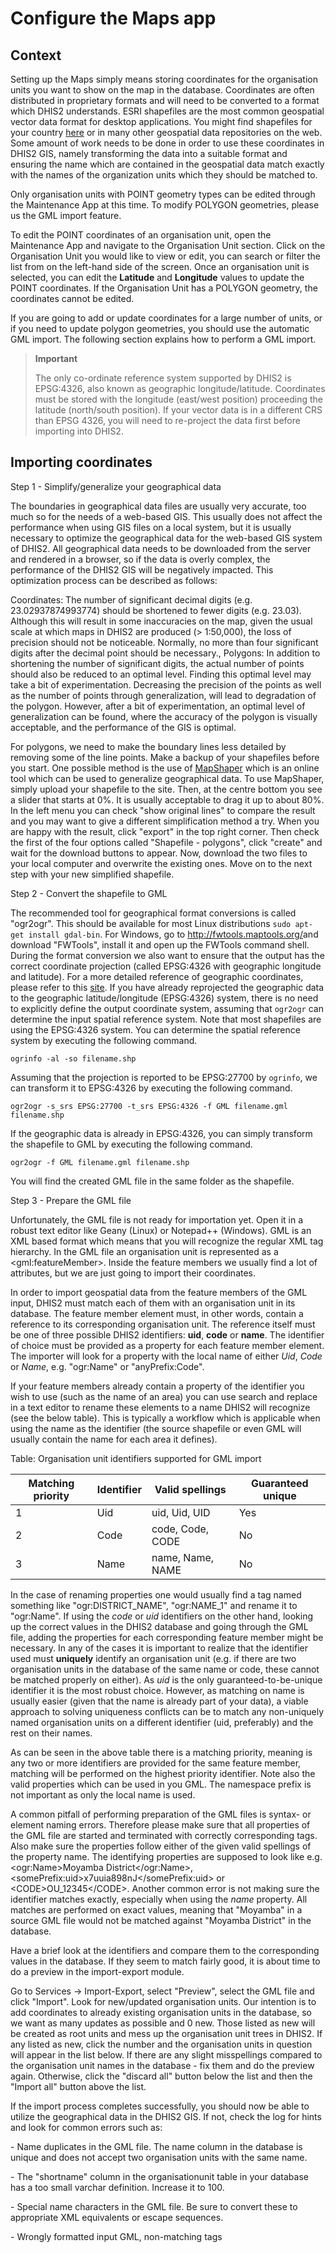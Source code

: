 # Configure the Maps app

<!--DHIS2-SECTION-ID:gis_creating-->

## Context

<!--DHIS2-SECTION-ID:gis_creating_context-->

Setting up the Maps simply means storing coordinates for the organisation
units you want to show on the map in the database. Coordinates are often
distributed in proprietary formats and will need to be converted to a
format which DHIS2 understands. ESRI shapefiles are the most common
geospatial vector data format for desktop applications. You might find
shapefiles for your country [here](http://www.diva-gis.org/gdata) or in
many other geospatial data repositories on the web. Some amount of work
needs to be done in order to use these coordinates in DHIS2 GIS, namely
transforming the data into a suitable format and ensuring the name which
are contained in the geospatial data match exactly with the names of the
organization units which they should be matched to.

Only organisation units with POINT geometry types can be edited through the
Maintenance App at this time.  To modify POLYGON geometries, please us the
GML import feature.

To edit the POINT coordinates of an organisation unit, open the Maintenance
App and navigate to the Organisation Unit section.  Click on the Organisation
Unit you would like to view or edit, you can search or filter the list from
on the left-hand side of the screen.  Once an organisation unit is selected,
you can edit the **Latitude** and **Longitude** values to update the POINT
coordinates.  If the Organisation Unit has a POLYGON geometry, the coordinates
cannot be edited.

If you are going to add or update coordinates for a large number of units, or
if you need to update polygon geometries, you should use the automatic GML
import.  The following section explains how to perform a GML import.

> **Important**
>
> The only co-ordinate reference system supported by DHIS2 is EPSG:4326,
> also known as geographic longitude/latitude. Coordinates must be
> stored with the longitude (east/west position) proceeding the latitude
> (north/south position). If your vector data is in a different CRS than
> EPSG 4326, you will need to re-project the data first before importing
> into DHIS2.

## Importing coordinates

<!--DHIS2-SECTION-ID:gis_creating_setup-->

Step 1 - Simplify/generalize your geographical data

The boundaries in geographical data files are usually very accurate, too
much so for the needs of a web-based GIS. This usually does not affect
the performance when using GIS files on a local system, but it is
usually necessary to optimize the geographical data for the web-based
GIS system of DHIS2. All geographical data needs to be downloaded from
the server and rendered in a browser, so if the data is overly complex,
the performance of the DHIS2 GIS will be negatively impacted. This
optimization process can be described as follows:

Coordinates: The number of significant decimal digits (e.g.
23.02937874993774) should be shortened to fewer digits (e.g. 23.03).
Although this will result in some inaccuracies on the map, given the
usual scale at which maps in DHIS2 are produced (\> 1:50,000), the loss
of precision should not be noticeable. Normally, no more than four
significant digits after the decimal point should be necessary.,
Polygons: In addition to shortening the number of significant digits,
the actual number of points should also be reduced to an optimal level.
Finding this optimal level may take a bit of experimentation. Decreasing
the precision of the points as well as the number of points through
generalization, will lead to degradation of the polygon. However, after
a bit of experimentation, an optimal level of generalization can be
found, where the accuracy of the polygon is visually acceptable, and the
performance of the GIS is optimal.

For polygons, we need to make the boundary lines less detailed by
removing some of the line points. Make a backup of your shapefiles
before you start. One possible method is the use of
[MapShaper](http://www.mapshaper.org/) which is an online tool which can
be used to generalize geographical data. To use MapShaper, simply upload
your shapefile to the site. Then, at the centre bottom you see a slider
that starts at 0%. It is usually acceptable to drag it up to about 80%.
In the left menu you can check "show original lines" to compare the
result and you may want to give a different simplification method a try.
When you are happy with the result, click "export" in the top right
corner. Then check the first of the four options called "Shapefile -
polygons", click "create" and wait for the download buttons to appear.
Now, download the two files to your local computer and overwrite the
existing ones. Move on to the next step with your new simplified
shapefile.

Step 2 - Convert the shapefile to GML

The recommended tool for geographical format conversions is called
"ogr2ogr". This should be available for most Linux distributions `sudo
apt-get install
gdal-bin`. For Windows, go to <http://fwtools.maptools.org/>and download
"FWTools", install it and open up the FWTools command shell. During the
format conversion we also want to ensure that the output has the correct
coordinate projection (called EPSG:4326 with geographic longitude and
latitude). For a more detailed reference of geographic coordinates,
please refer to this [site](http://www.epsg-registry.org/). If you have
already reprojected the geographic data to the geographic
latitude/longitude (EPSG:4326) system, there is no need to explicitly
define the output coordinate system, assuming that `ogr2ogr` can
determine the input spatial reference system. Note that most shapefiles
are using the EPSG:4326 system. You can determine the spatial reference
system by executing the following command.

    ogrinfo -al -so filename.shp

Assuming that the projection is reported to be EPSG:27700 by `ogrinfo`,
we can transform it to EPSG:4326 by executing the following
    command.

    ogr2ogr -s_srs EPSG:27700 -t_srs EPSG:4326 -f GML filename.gml filename.shp

If the geographic data is already in EPSG:4326, you can simply transform
the shapefile to GML by executing the following command.

    ogr2ogr -f GML filename.gml filename.shp

You will find the created GML file in the same folder as the shapefile.

Step 3 - Prepare the GML file

Unfortunately, the GML file is not ready for importation yet. Open it in
a robust text editor like Geany (Linux) or Notepad++ (Windows). GML is
an XML based format which means that you will recognize the regular XML
tag hierarchy. In the GML file an organisation unit is represented as a
\<gml:featureMember\>. Inside the feature members we usually find a lot
of attributes, but we are just going to import their coordinates.

In order to import geospatial data from the feature members of the GML
input, DHIS2 must match each of them with an organisation unit in its
database. The feature member element must, in other words, contain a
reference to its corresponding organisation unit. The reference itself
must be one of three possible DHIS2 identifiers: **uid**, **code** or
**name**. The identifier of choice must be provided as a property for
each feature member element. The importer will look for a property with
the local name of either *Uid*, *Code* or *Name*, e.g. "ogr:Name" or
"anyPrefix:Code".

If your feature members already contain a property of the identifier you
wish to use (such as the name of an area) you can use search and replace
in a text editor to rename these elements to a name DHIS2 will recognize
(see the below table). This is typically a workflow which is applicable
when using the name as the identifier (the source shapefile or even GML
will usually contain the name for each area it defines).



Table: Organisation unit identifiers supported for GML import

| Matching priority | Identifier | Valid spellings | Guaranteed unique |
|---|---|---|---|
| 1 | Uid | uid, Uid, UID | Yes |
| 2 | Code | code, Code, CODE | No |
| 3 | Name | name, Name, NAME | No |

In the case of renaming properties one would usually find a tag named
something like "ogr:DISTRICT\_NAME", "ogr:NAME\_1" and rename it to
"ogr:Name". If using the *code* or *uid* identifiers on the other hand,
looking up the correct values in the DHIS2 database and going through
the GML file, adding the properties for each corresponding feature
member might be necessary. In any of the cases it is important to
realize that the identifier used must **uniquely** identify an
organisation unit (e.g. if there are two organisation units in the
database of the same name or code, these cannot be matched properly on
either). As *uid* is the only guaranteed-to-be-unique identifier it is
the most robust choice. However, as matching on name is usually easier
(given that the name is already part of your data), a viable approach to
solving uniqueness conflicts can be to match any non-uniquely named
organisation units on a different identifier (uid, preferably) and the
rest on their names.

As can be seen in the above table there is a matching priority, meaning
is any two or more identifiers are provided for the same feature member,
matching will be performed on the highest priority identifier. Note also
the valid properties which can be used in you GML. The namespace prefix
is not important as only the local name is used.

A common pitfall of performing preparation of the GML files is syntax-
or element naming errors. Therefore please make sure that all properties
of the GML file are started and terminated with correctly corresponding
tags. Also make sure the properties follow either of the given valid
spellings of the property name. The identifying properties are supposed
to look like e.g. \<ogr:Name\>Moyamba District\</ogr:Name\>,
\<somePrefix:uid\>x7uuia898nJ\</somePrefix:uid\> or
\<CODE\>OU\_12345\</CODE\>. Another common error is not making sure the
identifier matches exactly, especially when using the *name* property.
All matches are performed on exact values, meaning that "Moyamba" in a
source GML file would not be matched against "Moyamba District" in the
database.

Have a brief look at the identifiers and compare them to the
corresponding values in the database. If they seem to match fairly good,
it is about time to do a preview in the import-export module.

Go to Services -\> Import-Export, select "Preview", select the GML file
and click "Import". Look for new/updated organisation units. Our
intention is to add coordinates to already existing organisation units
in the database, so we want as many updates as possible and 0 new. Those
listed as new will be created as root units and mess up the organisation
unit trees in DHIS2. If any listed as new, click the number and the
organisation units in question will appear in the list below. If there
are any slight misspellings compared to the organisation unit names in
the database - fix them and do the preview again. Otherwise, click the
"discard all" button below the list and then the "Import all" button
above the list.

If the import process completes successfully, you should now be able to
utilize the geographical data in the DHIS2 GIS. If not, check the log
for hints and look for common errors such as:

\- Name duplicates in the GML file. The name column in the database is
unique and does not accept two organisation units with the same name.

\- The "shortname" column in the organisationunit table in your database
has a too small varchar definition. Increase it to 100.

\- Special name characters in the GML file. Be sure to convert these to
appropriate XML equivalents or escape sequences.

\- Wrongly formatted input GML, non-matching tags
